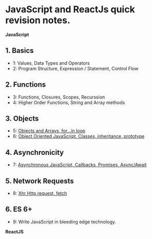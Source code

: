 # JavaScript and ReactJs quick revision notes.

**JavaScript**

## 1. Basics
  - 1: Values, Data Types and Operators
  - 2: Program Structure, Expression / Statement, Control Flow

## 2. Functions
  - 3: Functions, Closures, Scopes, Recurssion
  - 4: Higher Order Functions, String and Array methods

## 3. Objects
  - 5: [Objects and Arrays, for...in loop](./JavaScript/Objects.md)
  - 6: [Object Oriented JavaScript, Classes, inheritance, prototype](./JavaScript/Oop.md)

## 4. Asynchronicity
  - 7: [Asynchronous JavaScript, Callbacks, Promises, Async/Await](./JavaScript/AsyncJS.md)

## 5. Network Requests
  - 8: [Xhr Http request, fetch](./JavaScript/Network-request.md)

## 6. ES 6+
  - 9: Write JavaScript in bleeding edge technology.

**ReactJS**